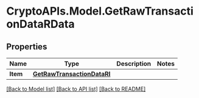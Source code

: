# CryptoAPIs.Model.GetRawTransactionDataRData

## Properties

Name | Type | Description | Notes
------------ | ------------- | ------------- | -------------
**Item** | [**GetRawTransactionDataRI**](GetRawTransactionDataRI.md) |  | 

[[Back to Model list]](../README.md#documentation-for-models) [[Back to API list]](../README.md#documentation-for-api-endpoints) [[Back to README]](../README.md)

